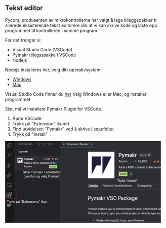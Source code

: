 ## Tekst editor

Pycom, produsenten av mikrokontrollerne har valgt å lage tilleggspakker til allerede eksisterende tekst editorere slik at vi kan skrive kode og laste opp programmet til kontrolleren i samme program.

For det trenger vi:

- Visual Studio Code (VSCode)
- Pymakr tillegsspakke i VSCode
- Nodejs

Nodejs installeres her, velg ditt operativsystem:

- [Windows](https://nodejs.org/dist/v16.13.2/node-v16.13.2-x86.msi)
- [Mac](https://nodejs.org/dist/v16.13.2/node-v16.13.2.pkg)

Visual Studio Code finner du [her](https://code.visualstudio.com/download)
Velg Windows eller Mac, og installer programmet

Sist, må vi installere Pymakr Plugin for VSCode.

1. Åpne VSCode
2. Trykk på "Extension" ikonet
3. Find utvidelsen "Pymakr" ved å skrive i søkefeltet
4. Trykk på "Install"

![Pymakr installasjon](pymakr.png)
